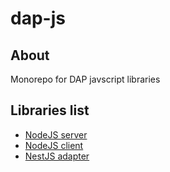# dap-js

## About

Monorepo for DAP javscript libraries

## Libraries list

- [NodeJS server](https://github.com/dkonasov/dap-js/tree/master/packages/server)
- [NodeJS client](https://github.com/dkonasov/dap-js/tree/master/packages/client)
- [NestJS adapter](https://github.com/dkonasov/dap-js/tree/master/packages/nest-adapter)